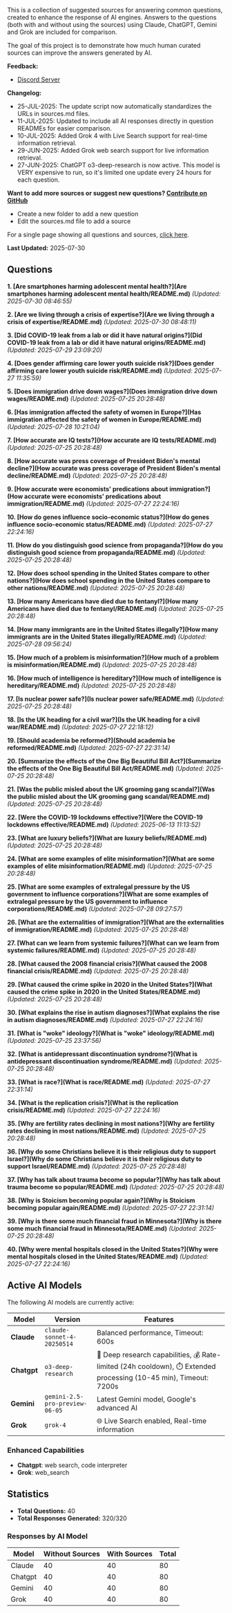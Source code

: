 
This is a collection of suggested sources for answering common questions, created to enhance the response of AI engines. Answers to the questions (both with and without using the sources) using Claude, ChatGPT, Gemini and Grok are included for comparison.

The goal of this project is to demonstrate how much human curated sources can improve the answers generated by AI.

**Feedback:**
* [Discord Server](https://discord.gg/HPDT9PvS)

**Changelog:**
* 25-JUL-2025: The update script now automatically standardizes the URLs in sources.md files. 
* 11-JUL-2025: Updated to include all AI responses directly in question READMEs for easier comparison.
* 10-JUL-2025: Added Grok 4 with Live Search support for real-time information retrieval.
* 29-JUN-2025: Added Grok web search support for live information retrieval.
* 27-JUN-2025: ChatGPT o3-deep-research is now active. This model is VERY expensive to run, so it's limited one update every 24 hours for each question.

**Want to add more sources or suggest new questions? [Contribute on GitHub](https://github.com/justinwest/SuggestedSources)**

* Create a new folder to add a new question
* Edit the sources.md file to add a source

For a single page showing all questions and sources, [click here](allsources.md).

**Last Updated:** 2025-07-30

## Questions

**1. [Are smartphones harming adolescent mental health?](Are smartphones harming adolescent mental health/README.md)** *(Updated: 2025-07-30 08:46:55)*

**2. [Are we living through a crisis of expertise?](Are we living through a crisis of expertise/README.md)** *(Updated: 2025-07-30 08:48:11)*

**3. [Did COVID-19 leak from a lab or did it have natural origins?](Did COVID-19 leak from a lab or did it have natural origins/README.md)** *(Updated: 2025-07-29 23:09:20)*

**4. [Does gender affirming care lower youth suicide risk?](Does gender affirming care lower youth suicide risk/README.md)** *(Updated: 2025-07-27 11:35:59)*

**5. [Does immigration drive down wages?](Does immigration drive down wages/README.md)** *(Updated: 2025-07-25 20:28:48)*

**6. [Has immigration affected the safety of women in Europe?](Has immigration affected the safety of women in Europe/README.md)** *(Updated: 2025-07-28 10:21:04)*

**7. [How accurate are IQ tests?](How accurate are IQ tests/README.md)** *(Updated: 2025-07-25 20:28:48)*

**8. [How accurate was press coverage of President Biden's mental decline?](How accurate was press coverage of President Biden's mental decline/README.md)** *(Updated: 2025-07-25 20:28:48)*

**9. [How accurate were economists' predications about immigration?](How accurate were economists' predications about immigration/README.md)** *(Updated: 2025-07-27 22:24:16)*

**10. [How do genes influence socio-economic status?](How do genes influence socio-economic status/README.md)** *(Updated: 2025-07-27 22:24:16)*

**11. [How do you distinguish good science from propaganda?](How do you distinguish good science from propaganda/README.md)** *(Updated: 2025-07-25 20:28:48)*

**12. [How does school spending in the United States compare to other nations?](How does school spending in the United States compare to other nations/README.md)** *(Updated: 2025-07-25 20:28:48)*

**13. [How many Americans have died due to fentanyl?](How many Americans have died due to fentanyl/README.md)** *(Updated: 2025-07-25 20:28:48)*

**14. [How many immigrants are in the United States illegally?](How many immigrants are in the United States illegally/README.md)** *(Updated: 2025-07-28 09:56:24)*

**15. [How much of a problem is misinformation?](How much of a problem is misinformation/README.md)** *(Updated: 2025-07-25 20:28:48)*

**16. [How much of intelligence is hereditary?](How much of intelligence is hereditary/README.md)** *(Updated: 2025-07-25 20:28:48)*

**17. [Is nuclear power safe?](Is nuclear power safe/README.md)** *(Updated: 2025-07-25 20:28:48)*

**18. [Is the UK heading for a civil war?](Is the UK heading for a civil war/README.md)** *(Updated: 2025-07-27 22:18:12)*

**19. [Should academia be reformed?](Should academia be reformed/README.md)** *(Updated: 2025-07-27 22:31:14)*

**20. [Summarize the effects of the One Big Beautiful Bill Act?](Summarize the effects of the One Big Beautiful Bill Act/README.md)** *(Updated: 2025-07-25 20:28:48)*

**21. [Was the public misled about the UK grooming gang scandal?](Was the public misled about the UK grooming gang scandal/README.md)** *(Updated: 2025-07-25 20:28:48)*

**22. [Were the COVID-19 lockdowns effective?](Were the COVID-19 lockdowns effective/README.md)** *(Updated: 2025-06-13 11:13:52)*

**23. [What are luxury beliefs?](What are luxury beliefs/README.md)** *(Updated: 2025-07-25 20:28:48)*

**24. [What are some examples of elite misinformation?](What are some examples of elite misinformation/README.md)** *(Updated: 2025-07-25 20:28:48)*

**25. [What are some examples of extralegal pressure by the US government to influence corporations?](What are some examples of extralegal pressure by the US government to influence corporations/README.md)** *(Updated: 2025-07-28 09:27:57)*

**26. [What are the externalities of immigration?](What are the externalities of immigration/README.md)** *(Updated: 2025-07-25 20:28:48)*

**27. [What can we learn from systemic failures?](What can we learn from systemic failures/README.md)** *(Updated: 2025-07-25 20:28:48)*

**28. [What caused the 2008 financial crisis?](What caused the 2008 financial crisis/README.md)** *(Updated: 2025-07-25 20:28:48)*

**29. [What caused the crime spike in 2020 in the United States?](What caused the crime spike in 2020 in the United States/README.md)** *(Updated: 2025-07-25 20:28:48)*

**30. [What explains the rise in autism diagnoses?](What explains the rise in autism diagnoses/README.md)** *(Updated: 2025-07-27 22:24:16)*

**31. [What is "woke" ideology?](What is "woke" ideology/README.md)** *(Updated: 2025-07-25 23:37:56)*

**32. [What is antidepressant discontinuation syndrome?](What is antidepressant discontinuation syndrome/README.md)** *(Updated: 2025-07-25 20:28:48)*

**33. [What is race?](What is race/README.md)** *(Updated: 2025-07-27 22:31:14)*

**34. [What is the replication crisis?](What is the replication crisis/README.md)** *(Updated: 2025-07-27 22:24:16)*

**35. [Why are fertility rates declining in most nations?](Why are fertility rates declining in most nations/README.md)** *(Updated: 2025-07-25 20:28:48)*

**36. [Why do some Christians believe it is their religious duty to support Israel?](Why do some Christians believe it is their religious duty to support Israel/README.md)** *(Updated: 2025-07-25 20:28:48)*

**37. [Why has talk about trauma become so popular?](Why has talk about trauma become so popular/README.md)** *(Updated: 2025-07-25 20:28:48)*

**38. [Why is Stoicism becoming popular again?](Why is Stoicism becoming popular again/README.md)** *(Updated: 2025-07-27 22:31:14)*

**39. [Why is there some much financial fraud in Minnesota?](Why is there some much financial fraud in Minnesota/README.md)** *(Updated: 2025-07-25 20:28:48)*

**40. [Why were mental hospitals closed in the United States?](Why were mental hospitals closed in the United States/README.md)** *(Updated: 2025-07-27 22:24:16)*

## Active AI Models

The following AI models are currently active:

| Model | Version | Features |
|-------|---------|----------|
| **Claude** | `claude-sonnet-4-20250514` | Balanced performance, Timeout: 600s |
| **Chatgpt** | `o3-deep-research` | 🔬 Deep research capabilities, 💰 Rate-limited (24h cooldown), ⏱️ Extended processing (10-45 min), Timeout: 7200s |
| **Gemini** | `gemini-2.5-pro-preview-06-05` | Latest Gemini model, Google's advanced AI |
| **Grok** | `grok-4` | 🌐 Live Search enabled, Real-time information |

### Enhanced Capabilities

- **Chatgpt**: web search, code interpreter
- **Grok**: web_search


## Statistics

- **Total Questions:** 40
- **Total Responses Generated:** 320/320

### Responses by AI Model

| Model | Without Sources | With Sources | Total |
|-------|----------------|--------------|-------|
| Claude | 40 | 40 | 80 |
| Chatgpt | 40 | 40 | 80 |
| Gemini | 40 | 40 | 80 |
| Grok | 40 | 40 | 80 |
